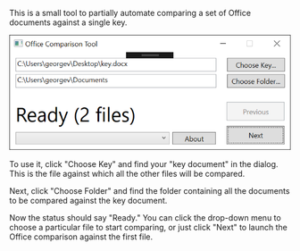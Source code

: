 This is a small tool to partially automate comparing a set of Office documents against a single key.

![Screenshot](screenshot.png)

To use it, click "Choose Key" and find your "key document" in the dialog.
This is the file against which all the other files will be compared.

Next, click "Choose Folder" and find the folder containing all the documents to be compared against the key document.

Now the status should say "Ready."
You can click the drop-down menu to choose a particular file to start comparing, or just click "Next" to launch the Office comparison against the first file.
